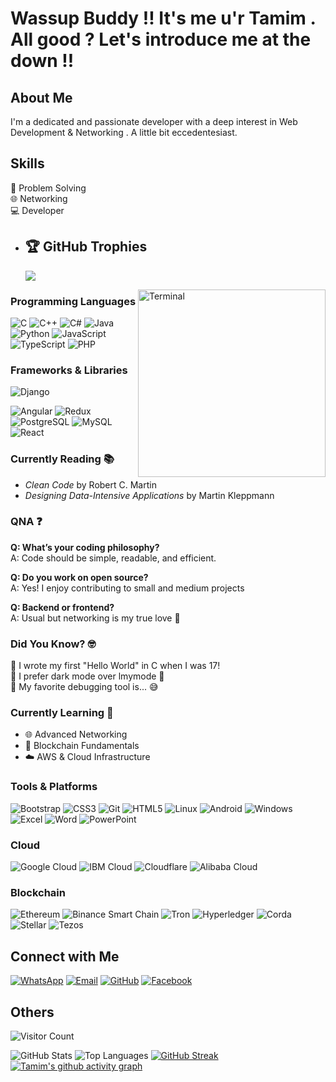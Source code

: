 # Wassup Buddy !! It's me u'r Tamim . All good ? Let's introduce me at the down !!

## About Me
I'm a dedicated and passionate developer with a deep interest in Web Development & Networking . A little bit eccedentesiast.

## Skills                                                                                                                          
  🧠 Problem Solving  
  🌐 Networking  
  💻 Developer 

- ## 🏆 GitHub Trophies
   ![](https://github-profile-trophy.vercel.app/?username=Tamim-29&theme=monokai&no-frame=false&no-bg=false&margin-w=4)

  <img align="right" alt="Terminal" width="300" src="https://media.giphy.com/media/qgQUggAC3Pfv687qPC/giphy.gif">

### Programming Languages
<p align="left">
  <img alt="C" src="https://img.shields.io/badge/C-A8B9CC?style=for-the-badge&logo=c&logoColor=white" />
  <img alt="C++" src="https://img.shields.io/badge/C++-00599C?style=for-the-badge&logo=cplusplus&logoColor=white" />
  <img alt="C#" src="https://img.shields.io/badge/C%23-239120?style=for-the-badge&logo=csharp&logoColor=white" />
  <img alt="Java" src="https://img.shields.io/badge/Java-007396?style=for-the-badge&logo=java&logoColor=white" />
  <img alt="Python" src="https://img.shields.io/badge/Python-3776AB?style=for-the-badge&logo=python&logoColor=white" />
  <img alt="JavaScript" src="https://img.shields.io/badge/JavaScript-F7DF1E?style=for-the-badge&logo=javascript&logoColor=black" />
  <img alt="TypeScript" src="https://img.shields.io/badge/TypeScript-3178C6?style=for-the-badge&logo=typescript&logoColor=white" />
  <img alt="PHP" src="https://img.shields.io/badge/PHP-777BB4?style=for-the-badge&logo=php&logoColor=white" />
</p>

### Frameworks & Libraries
<p align="left">
<img alt="Django" src="https://img.shields.io/badge/Django-092E20?style=for-the-badge&logo=django&logoColor=white" />
<p align="left">   
<img alt="Angular" src="https://img.shields.io/badge/Angular-DD0031?style=for-the-badge&logo=angular&logoColor=white" />
<img alt="Redux" src="https://img.shields.io/badge/Redux-764ABC?style=for-the-badge&logo=redux&logoColor=white" />
<img alt="PostgreSQL" src="https://img.shields.io/badge/PostgreSQL-4169E1?style=for-the-badge&logo=postgresql&logoColor=white" />
<img alt="MySQL" src="https://img.shields.io/badge/MySQL-4479A1?style=for-the-badge&logo=mysql&logoColor=white" />
<img alt="React" src="https://img.shields.io/badge/React-61DAFB?style=for-the-badge&logo=react&logoColor=black" />


### Currently Reading 📚 
  - *Clean Code* by Robert C. Martin
  - *Designing Data-Intensive Applications* by Martin Kleppmann

### QNA ❓
**Q: What’s your coding philosophy?**  
  A: Code should be simple, readable, and efficient.
  
**Q: Do you work on open source?**  
  A: Yes! I enjoy contributing to small and medium projects
  
**Q: Backend or frontend?**  
  A: Usual but networking is my true love 💙

### Did You Know? 🤓
  🔹 I wrote my first "Hello World" in C when I was 17!  
  🔹 I prefer dark mode over lmymode 🌙  
  🔹 My favorite debugging tool is... 😅  

### Currently Learning 🧠
  - 🌐 Advanced Networking
  - 🧱 Blockchain Fundamentals
  - ☁️ AWS & Cloud Infrastructure

### Tools & Platforms
<p align="left">
<img alt="Bootstrap" src="https://img.shields.io/badge/Bootstrap-7952B3?style=for-the-badge&logo=bootstrap&logoColor=white" />
<img alt="CSS3" src="https://img.shields.io/badge/CSS3-1572B6?style=for-the-badge&logo=css3&logoColor=white" />
<img alt="Git" src="https://img.shields.io/badge/Git-F05032?style=for-the-badge&logo=git&logoColor=white" /> 
<img alt="HTML5" src="https://img.shields.io/badge/HTML5-E34F26?style=for-the-badhttpsor=white" />
<img alt="Linux" src="https://img.shields.io/badge/Linux-FCC624?style=for-the-badge&logo=linux&logoColor=black" />
<img alt="Android" src="https://img.shields.io/badge/Android-3DDC84?style=for-the-badge&logo=android&logoColor=white" />
<img alt="Windows" src="https://img.shields.io/badge/Windows-0078D6?style=for-the-badge&logo=windows&logoColor=white" />
<img alt="Excel" src="https://img.shields.io/badge/Excel-217346?style=for-the-badge&logo=microsoft-excel&logoColor=white" />
<img alt="Word" src="https://img.shields.io/badge/Word-2B579A?style=for-the-badge&logo=microsoftword&logoColor=white" />
<img alt="PowerPoint" src="https://img.shields.io/badge/PowerPoint-B7472A?style=for-the-badge&logo=microsoftpowerpoint&logoColor=white" />
</p>



### Cloud 
<p align="left">
<img alt="Google Cloud" src="https://img.shields.io/badge/Google_Cloud-4285F4?style=for-the-badge&logo=google-cloud&logoColor=white" />
<img alt="IBM Cloud" src="https://img.shields.io/badge/IBM_Cloud-1261FE?style=for-the-badge&logo=ibmcloud&logoColor=white" />
<img alt="Cloudflare" src="https://img.shields.io/badge/Cloudflare-F38020?style=for-the-badge&logo=cloudflare&logoColor=white" />
<img alt="Alibaba Cloud" src="https://img.shields.io/badge/Alibaba_Cloud-FF6A00?style=for-the-badge&logo=alibabacloud&logoColor=white" />
</p>

### Blockchain
<p align="left">
<img alt="Ethereum" src="https://img.shields.io/badge/Ethereum-3C3C3D?style=for-the-badge&logo=ethereum&logoColor=white" />
<img alt="Binance Smart Chain" src="https://img.shields.io/badge/Binance_Smart_Chain-F0B90B?style=for-the-badge&logo=binance&logoColor=white" />
<img alt="Tron" src="https://img.shields.io/badge/TRON-EB0029?style=for-the-badge&logo=tron&logoColor=white" />
<img alt="Hyperledger" src="https://img.shields.io/badge/Hyperledger-2F3134?style=for-the-badge&logo=hyperledger&logoColor=white" />
<img alt="Corda" src="https://img.shields.io/badge/Corda-E1251B?style=for-the-badge&logo=r3&logoColor=white" />
<img alt="Stellar" src="https://img.shields.io/badge/Stellar-7D00FF?style=for-the-badge&logo=stellar&logoColor=white" />
<img alt="Tezos" src="https://img.shields.io/badge/Tezos-2C7DF7?style=for-the-badge&logo=tezos&logoColor=white" />


## Connect with Me
[![WhatsApp](https://img.shields.io/badge/WhatsApp-%2B8801993396690-brightgreen)](https://wa.me/8801993396690)
[![Email](https://img.shields.io/badge/Email-tamimr795@gmail.com-blue)](mailto:tamimr795@gmail.com)
[![GitHub](https://img.shields.io/badge/-GitHub-181717?logo=github&logoColor=white&style=flat)](https://github.com/Tamim-29)
[![Facebook](https://img.shields.io/badge/Facebook-1877F2?logo=facebook&logoColor=white)](https://www.facebook.com/tamim.rahman29?mibextid=ZbWKwL)

## Others 
![Visitor Count](https://komarev.com/ghpvc/?username=Tamim-29&color=brightgreen)

![GitHub Stats](https://github-readme-stats.vercel.app/api?username=Tamim-29&show_icons=true&theme=radical)
![Top Languages](https://github-readme-stats.vercel.app/api/top-langs/?username=Tamim-29&layout=compact&theme=radical)
[![GitHub Streak](https://streak-stats.demolab.com/?user=Tamim-29&theme=tokyonight)](https://git.io/streak-stats)
[![Tamim's github activity graph](https://github-readme-activity-graph.vercel.app/graph?username=Tamim-29&bg_color=100f0f&color=4c5e9e&line=4c569e&point=403e41&area=true&hide_border=true)](https://github.com/ashutosh00710/github-readme-activity-graph)
